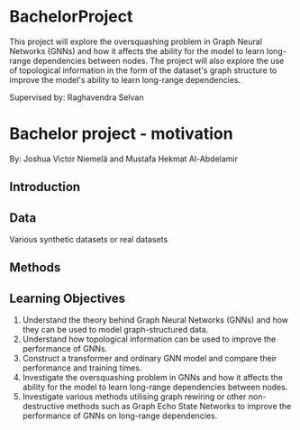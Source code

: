 # BachelorProject
This project will explore the oversquashing problem in Graph Neural Networks (GNNs) and how it affects the ability for the model to learn long-range dependencies between nodes.
The project will also explore the use of topological information in the form of the dataset's graph structure to improve the model's ability to learn long-range dependencies.  

Supervised by: Raghavendra Selvan  

<!--
This might need to be moved to its own file or compiled to LaTeX
-->
# Bachelor project - motivation
By: Joshua Victor Niemelä and Mustafa Hekmat Al-Abdelamir
## Introduction

## Data
Various synthetic datasets or real datasets

## Methods

## Learning Objectives
1. Understand the theory behind Graph Neural Networks (GNNs) and how they can be used to model graph-structured data.
2. Understand how topological information can be used to improve the performance of GNNs.
3. Construct a transformer and ordinary GNN model and compare their performance and training times.
4. Investigate the oversquashing problem in GNNs and how it affects the ability for the model to learn long-range dependencies between nodes.
5. Investigate various methods utilising graph rewiring or other non-destructive methods such as Graph Echo State Networks to improve the performance of GNNs on long-range dependencies.
